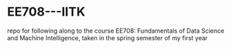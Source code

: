 # EE708---IITK
repo for following along to the course EE708: Fundamentals of Data Science and Machine Intelligence, taken in the spring semester of my first year
